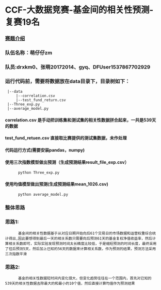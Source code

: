 # CCF-大数据竞赛-基金间的相关性预测-复赛19名
### <a href = "https://www.datafountain.cn/competitions/312/details/data-evaluation">赛题介绍</a>
### 队伍名称：萌仔仔zm    
### 队员:drxkm0、张萌20172014、gyq、DFUser1537867702929
### 运行代码前，需要将数据放在data目录下，目录树如下：
     |--data
         |--correlation.csv
         |--test_fund_return.csv
     |--Three_exp.py
     |--average_model.py
#### correlation.csv 是手动把训练集和测试集的相关性数据拼合起来，一共是539天的数据
#### test_fund_retuen.csv 直接取比赛提供的测试集数据，未作处理

#### 代码运行方式(需要安装pandas，numpy)
#### 使用三次指数模型做出预测（生成预测结果result_file_exp.csv）
          python Three_exp.py
#### 使用均值模型做出预测(生成预测结果mean_1026.csv)
          python average_model.py

### 整体思路
### 思路1:
          基金间的相关性数据基于从对应日期开始向后61个交易日的市场数据和运营权重综合统计得出,因此要想得到最后一天的相关系数只需要向后预测61天的基金复权净值收益率，然后计算相关系数即可，实际实验发现预测时间太长精度比较低，于是缩短预测的时间长度，最终采用了往后预测5天，然后加上已知的56天的数据来计算相关系数，作为预测的结果，预测方法采用三次指数平滑
### 思路2:
          基金的相关性数据短时间内变化很大，但变化趋势往往在一个范围内，首先对已知的539天的相关性数据去除最大的和最小的10个值，然后直接计算均值作为预测结果

